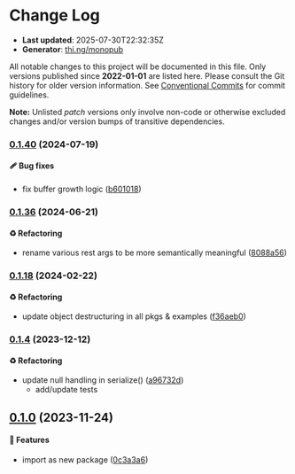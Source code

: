 # Change Log

- **Last updated**: 2025-07-30T22:32:35Z
- **Generator**: [thi.ng/monopub](https://thi.ng/monopub)

All notable changes to this project will be documented in this file.
Only versions published since **2022-01-01** are listed here.
Please consult the Git history for older version information.
See [Conventional Commits](https://conventionalcommits.org/) for commit guidelines.

**Note:** Unlisted _patch_ versions only involve non-code or otherwise excluded changes
and/or version bumps of transitive dependencies.

### [0.1.40](https://github.com/thi-ng/umbrella/tree/@thi.ng/msgpack@0.1.40) (2024-07-19)

#### 🩹 Bug fixes

- fix buffer growth logic ([b601018](https://github.com/thi-ng/umbrella/commit/b601018))

### [0.1.36](https://github.com/thi-ng/umbrella/tree/@thi.ng/msgpack@0.1.36) (2024-06-21)

#### ♻️ Refactoring

- rename various rest args to be more semantically meaningful ([8088a56](https://github.com/thi-ng/umbrella/commit/8088a56))

### [0.1.18](https://github.com/thi-ng/umbrella/tree/@thi.ng/msgpack@0.1.18) (2024-02-22)

#### ♻️ Refactoring

- update object destructuring in all pkgs & examples ([f36aeb0](https://github.com/thi-ng/umbrella/commit/f36aeb0))

### [0.1.4](https://github.com/thi-ng/umbrella/tree/@thi.ng/msgpack@0.1.4) (2023-12-12)

#### ♻️ Refactoring

- update null handling in serialize() ([a96732d](https://github.com/thi-ng/umbrella/commit/a96732d))
  - add/update tests

## [0.1.0](https://github.com/thi-ng/umbrella/tree/@thi.ng/msgpack@0.1.0) (2023-11-24)

#### 🚀 Features

- import as new package ([0c3a3a6](https://github.com/thi-ng/umbrella/commit/0c3a3a6))
